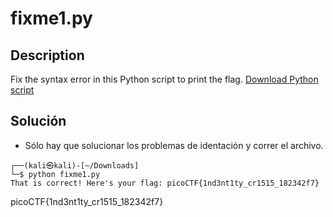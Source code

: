# fixme1.py

## Description
Fix the syntax error in this Python script to print the flag. [Download Python script](https://artifacts.picoctf.net/c/39/fixme1.py)

## Solución
- Sólo hay que solucionar los problemas de identación y correr el archivo.

```
┌──(kali㉿kali)-[~/Downloads]
└─$ python fixme1.py
That is correct! Here's your flag: picoCTF{1nd3nt1ty_cr1515_182342f7}
```

picoCTF{1nd3nt1ty_cr1515_182342f7}